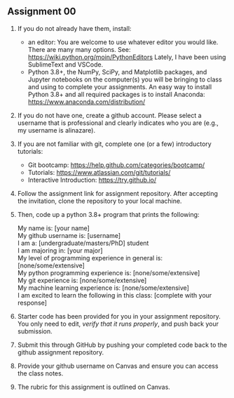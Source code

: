 
## Assignment 00

1. If you do not already have them, install:  
    * an editor: You are welcome to use whatever editor you would like.  There are many many options. See: https://wiki.python.org/moin/PythonEditors  Lately, I have been using SublimeText and VSCode.
    * Python 3.8+, the NumPy, SciPy, and Matplotlib packages, and Jupyter notebooks on the computer(s) you will be bringing to class and using to complete your assignments. An easy way to install Python 3.8+ and all required packages is to install Anaconda: https://www.anaconda.com/distribution/


2. If you do not have one, create a github account. Please select a username that is professional and clearly indicates who you are (e.g., my username is alinazare).   

3.  If you are not familiar with git, complete one (or a few) introductory tutorials:
    * Git bootcamp: https://help.github.com/categories/bootcamp/
    * Tutorials: https://www.atlassian.com/git/tutorials/
    * Interactive Introduction: https://try.github.io/

4. Follow the assignment link for assignment repository.  After accepting the invitation, clone the repository to your local machine. 

5. Then, code up a python 3.8+ program that prints the following:

      My name is: [your name] <br>
      My github username is: [username]<br>
      I am a: [undergraduate/masters/PhD] student <br>
      I am majoring in: [your major]<br>
      My level of programming experience in general is: [none/some/extensive]<br>
      My python programming experience is: [none/some/extensive]<br>
      My git experience is: [none/some/extensive]<br>
      My machine learning experience is: [none/some/extensive]<br>
      I am excited to learn the following in this class: [complete with your response]<br>

6.  Starter code has been provided for you in your assignment repository.  You only need to edit, *verify that it runs properly*, and push back your submission. 

7.  Submit this through GitHub by pushing your completed code back to the github assignment repository.  

8.  Provide your github username on Canvas and ensure you can access the class notes. 

9.  The rubric for this assignment is outlined on Canvas. 

